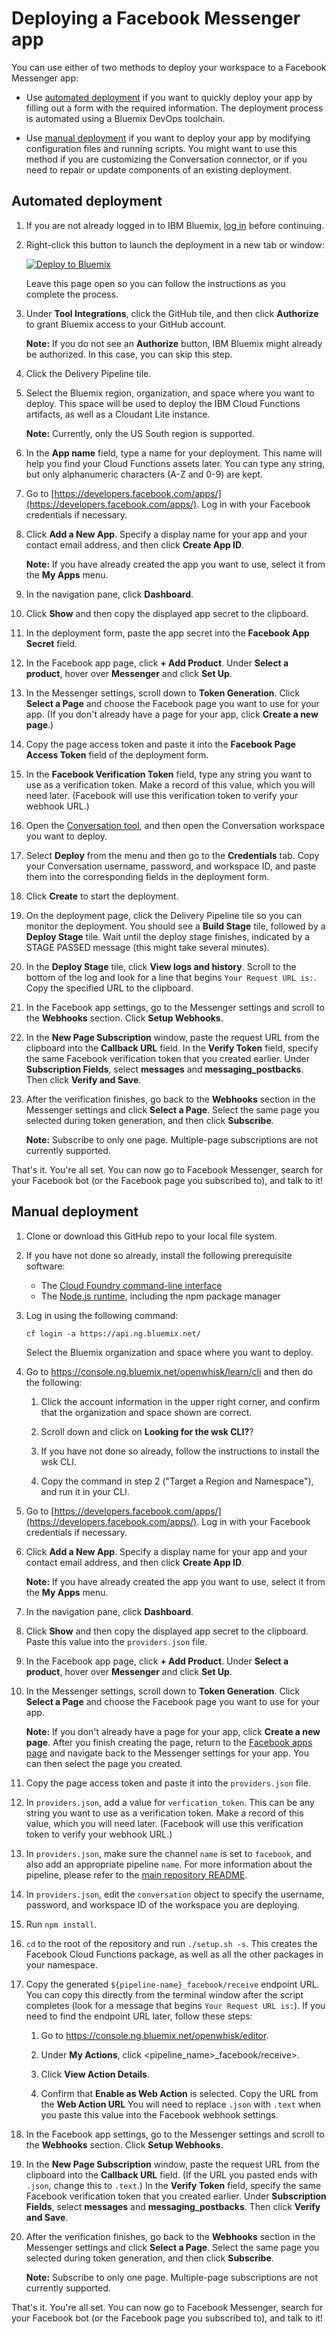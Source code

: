 # Deploying a Facebook Messenger app

You can use either of two methods to deploy your workspace to a Facebook Messenger app:

- Use [automated deployment](#automated-deployment) if you want to quickly deploy your app by filling out a form with the required information. The deployment process is automated using a Bluemix DevOps toolchain.

- Use [manual deployment](#manual-deployment) if you want to deploy your app by modifying configuration files and running scripts. You might want to use this method if you are customizing the Conversation connector, or if you need to repair or update components of an existing deployment.

## Automated deployment

1.  If you are not already logged in to IBM Bluemix, [log in](https://console.bluemix.net/login) before continuing.

1.  Right-click this button to launch the deployment in a new tab or window:

    [![Deploy to Bluemix](https://bluemix.net/deploy/button.png)](https://console.bluemix.net/devops/setup/deploy/?repository=https://9fb39b7e84fa6f9d474b48ed5cf4f9ffae28def4@github.ibm.com/watson-engagement-advisor/convo-flexible-bot)

    Leave this page open so you can follow the instructions as you complete the process.

1.  Under **Tool Integrations**, click the GitHub tile, and then click **Authorize** to grant Bluemix access to your GitHub account.

    **Note:** If you do not see an **Authorize** button, IBM Bluemix might already be authorized. In this case, you can skip this step.

1.  Click the Delivery Pipeline tile.

1.  Select the Bluemix region, organization, and space where you want to deploy. This space will be used to deploy the IBM Cloud Functions artifacts, as well as a Cloudant Lite instance.

    **Note:** Currently, only the US South region is supported.

1.  In the **App name** field, type a name for your deployment. This name will help you find your Cloud Functions assets later. You can type any string, but only alphanumeric characters (A-Z and 0-9) are kept.

1.  Go to [https://developers.facebook.com/apps/](https://developers.facebook.com/apps/). Log in with your Facebook credentials if necessary.

1.  Click **Add a New App**. Specify a display name for your app and your contact email address, and then click **Create App ID**.

    **Note:** If you have already created the app you want to use, select it from the **My Apps** menu.

1.  In the navigation pane, click **Dashboard**.

1.  Click **Show** and then copy the displayed app secret to the clipboard.

1.  In the deployment form, paste the app secret into the **Facebook App Secret** field.

1.  In the Facebook app page, click **+ Add Product**. Under **Select a product**, hover over **Messenger** and click **Set Up**. 

1.  In the Messenger settings, scroll down to **Token Generation**. Click **Select a Page** and choose the Facebook page you want to use for your app. (If you don't already have a page for your app, click **Create a new page**.)

1.  Copy the page access token and paste it into the **Facebook Page Access Token** field of the deployment form.

1.  In the **Facebook Verification Token** field, type any string you want to use as a verification token. Make a record of this value, which you will need later. (Facebook will use this verification token to verify your webhook URL.)

1.  Open the [Conversation tool](https://watson-conversation.ng.bluemix.net), and then open the Conversation workspace you want to deploy.

1.  Select **Deploy** from the menu and then go to the **Credentials** tab. Copy your Conversation username, password, and workspace ID, and paste them into the corresponding fields in the deployment form.

1.  Click **Create** to start the deployment.

1.  On the deployment page, click the Delivery Pipeline tile so you can monitor the deployment. You should see a **Build Stage** tile, followed by a **Deploy Stage** tile. Wait until the deploy stage finishes, indicated by a STAGE PASSED message (this might take several minutes).

1.  In the **Deploy Stage** tile, click **View logs and history**. Scroll to the bottom of the log and look for a line that begins `Your Request URL is:`. Copy the specified URL to the clipboard.

1.  In the Facebook app settings, go to the Messenger settings and scroll to the **Webhooks** section. Click **Setup Webhooks**.

1.  In the **New Page Subscription** window, paste the request URL from the clipboard into the **Callback URL** field. In the **Verify Token** field, specify the same Facebook verification token that you created earlier. Under **Subscription Fields**, select **messages** and **messaging_postbacks**. Then click **Verify and Save**.

1.  After the verification finishes, go back to the **Webhooks** section in the Messenger settings and click **Select a Page**. Select the same page you selected during token generation, and then click **Subscribe**.

    **Note:** Subscribe to only one page. Multiple-page subscriptions are not currently supported.

That's it. You're all set. You can now go to Facebook Messenger, search for your Facebook bot (or the Facebook page you subscribed to), and talk to it!

## Manual deployment

1.  Clone or download this GitHub repo to your local file system.

1.  If you have not done so already, install the following prerequisite software:

    - The [Cloud Foundry command-line interface](https://docs.cloudfoundry.org/cf-cli/install-go-cli.html)
    - The [Node.js runtime](https://nodejs.org/), including the npm package manager

1.  Log in using the following command:

    `cf login -a https://api.ng.bluemix.net/`

    Select the Bluemix organization and space where you want to deploy.

1.  Go to https://console.ng.bluemix.net/openwhisk/learn/cli and then do the following:

    1.  Click the account information in the upper right corner, and confirm that the organization and space shown are correct.

    1.  Scroll down and click on **Looking for the wsk CLI?**?

    1.  If you have not done so already, follow the instructions to install the wsk CLI.

    1.  Copy the command in step 2 ("Target a Region and Namespace"), and run it in your CLI.

1.  Go to [https://developers.facebook.com/apps/](https://developers.facebook.com/apps/). Log in with your Facebook credentials if necessary.

1.  Click **Add a New App**. Specify a display name for your app and your contact email address, and then click **Create App ID**.

    **Note:** If you have already created the app you want to use, select it from the **My Apps** menu.

1.  In the navigation pane, click **Dashboard**.

1.  Click **Show** and then copy the displayed app secret to the clipboard. Paste this value into the `providers.json` file.

1.  In the Facebook app page, click **+ Add Product**. Under **Select a product**, hover over **Messenger** and click **Set Up**. 

1.  In the Messenger settings, scroll down to **Token Generation**. Click **Select a Page** and choose the Facebook page you want to use for your app. 

    **Note:** If you don't already have a page for your app, click **Create a new page**. After you finish creating the page, return to the [Facebook apps page](https://developers.facebook.com/apps/) and navigate back to the Messenger settings for your app. You can then select the page you created.

1.  Copy the page access token and paste it into the `providers.json` file.

1.  In `providers.json`, add a value for `verfication_token`. This can be any string you want to use as a verification token. Make a record of this value, which you will need later. (Facebook will use this verification token to verify your webhook URL.)

1.  In `providers.json`, make sure the channel `name` is set to `facebook`, and also add an appropriate pipeline `name`. For more information about the pipeline, please refer to the [main repository README](../../README.md).

1.  In `providers.json`, edit the `conversation` object to specify the username, password, and workspace ID of the workspace you are deploying.

1.  Run `npm install`.

1.  `cd` to the root of the repository and run `./setup.sh -s`. This creates the Facebook Cloud Functions package, as well as all the other packages in your namespace.

1.  Copy the generated `${pipeline-name}_facebook/receive` endpoint URL. You can copy this directly from the terminal window after the script completes (look for a message that begins `Your Request URL is:`). If you need to find the endpoint URL later, follow these steps:

    1.  Go to https://console.ng.bluemix.net/openwhisk/editor.

    1.  Under **My Actions**,  click <pipeline_name>_facebook/receive>.

    1.  Click **View Action Details**.

    1.  Confirm that **Enable as Web Action** is selected. Copy the URL from the **Web Action URL** You will need to replace `.json` with `.text` when you paste this value into the Facebook webhook settings.

1.  In the Facebook app settings, go to the Messenger settings and scroll to the **Webhooks** section. Click **Setup Webhooks**.

1.  In the **New Page Subscription** window, paste the request URL from the clipboard into the **Callback URL** field. (If the URL you pasted ends with `.json`, change this to `.text`.) In the **Verify Token** field, specify the same Facebook verification token that you created earlier. Under **Subscription Fields**, select **messages** and **messaging_postbacks**. Then click **Verify and Save**.

1.  After the verification finishes, go back to the **Webhooks** section in the Messenger settings and click **Select a Page**. Select the same page you selected during token generation, and then click **Subscribe**.

    **Note:** Subscribe to only one page. Multiple-page subscriptions are not currently supported.

That's it. You're all set. You can now go to Facebook Messenger, search for your Facebook bot (or the Facebook page you subscribed to), and talk to it!